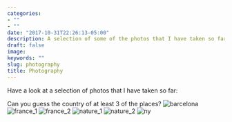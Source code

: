 ```yaml
---
categories:
- ""
- ""
date: "2017-10-31T22:26:13-05:00"
description: A selection of some of the photos that I have taken so far.
draft: false
image: 
keywords: ""
slug: photography
title: Photography
---
```

Have a look at a selection of photos that I have taken so far:

Can you guess the country of at least 3 of the places?
![barcelona](/img/blogs/barcelona.jpg)
![france_1](/img/blogs/france_1.jpg)
![france_2](/img/blogs/france_2.jpg)
![nature_1](/img/blogs/nature_1.jpg)
![nature_2](/img/blogs/nature_2.jpg)
![ny](/img/blogs/ny.jpg)